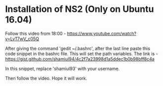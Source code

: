 # Installation of NS2 (Only on Ubuntu 16.04)

Follow this video from 18:00 - https://www.youtube.com/watch?v=LvT7wV_c05Q

After giving the command 'gedit ~/.bashrc', after the last line paste this code snippet in the bashrc file. This will set the path variables.
The link is - https://gist.github.com/shamiul94/4c2f7a23998d1a5ddec1b0b98bff8c4a

In this snippet, replace 'shamiul93' with your username. 

Then follow the video. Hope it will work. 
